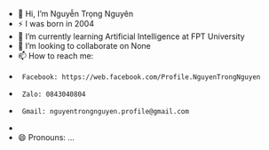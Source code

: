 - 👋 Hi, I’m Nguyễn Trọng Nguyên
- ⚡ I was born in 2004
- 🌱 I’m currently learning Artificial Intelligence at FPT University
- 💞️ I’m looking to collaborate on None
- 📫 How to reach me:
-      Facebook: https://web.facebook.com/Profile.NguyenTrongNguyen
-      Zalo: 0843040804
-      Gmail: nguyentrongnguyen.profile@gmail.com
-  
- 😄 Pronouns: ...

<!---
NguyenTrongNguyen04/NguyenTrongNguyen04 is a ✨ special ✨ repository because its `README.md` (this file) appears on your GitHub profile.
You can click the Preview link to take a look at your changes.
--->
